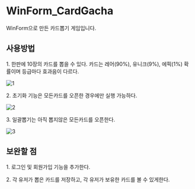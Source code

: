 # WinForm_CardGacha
WinForm으로 만든 카드뽑기 게임입니다.

## 사용방법

1\. 한판에 10장의 카드를 뽑을 수 있다. 카드는 레어(90%), 유니크(9%), 에픽(1%) 확률이며 등급마다 효과음이 다르다.


![1](https://user-images.githubusercontent.com/122774092/227735213-b9c458a0-da0c-41c4-ab83-2ed2824d16c6.JPG)


2\. 초기화 기능은 모든카드를 오픈한 경우에만 실행 가능하다.


![2](https://user-images.githubusercontent.com/122774092/227735239-2c60cdc5-69d2-40a5-b458-a22900098dfe.JPG)


3\. 일괄뽑기는 아직 뽑지않은 모든카드를 오픈한다.


![3](https://user-images.githubusercontent.com/122774092/227735245-e8cab51c-27f8-480d-be61-8cd952f94994.JPG)


## 보완할 점

1\. 로그인 및 회원가입 기능을 추가한다.


2\. 각 유저가 뽑은 카드를 저장하고, 각 유저가 보유한 카드를 볼 수 있게한다.<br><br><br>
